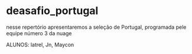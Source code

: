 # deasafio_portugal
nesse repertório apresentaremos a seleção de Portugal, programada pele equipe número 3 da nuage

ALUNOS: latrel, Jn, Maycon
